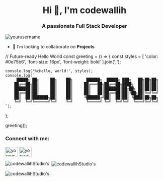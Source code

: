 <h1 align="center">Hi 👋, I'm codewallih</h1>
<h3 align="center">A passionate Full Stack Developer</h3>

<p align="left"> <img src="https://komarev.com/ghpvc/?username=yourusername&label=Profile%20views&color=0e75b6&style=flat" alt="yourusername" /> </p>


- 👯 I’m looking to collaborate on **Projects**

// Future-ready Hello World
const greeting = () => {
    const styles = [
        'color: #0e75b6', 
        'font-size: 16px', 
        'font-weight: bold'
    ].join(';');

    console.log('%cHello, world!', styles);
    console.log(`
         █████╗ ██╗     ██╗    ██╗      ██████╗  █████╗ ███╗   ██╗██╗██╗
        ██╔══██╗██║     ██║    ██║     ██╔═══██╗██╔══██╗████╗  ██║██║██║
        ███████║██║     ██║    ██║     ██║   ██║███████║██╔██╗ ██║██║██║
        ██╔══██║██║     ██║    ██║     ██║   ██║██╔══██║██║╚██╗██║╚═╝╚═╝
        ██║  ██║███████╗██║    ██║     ╚██████╔╝██║  ██║██║ ╚████║██╗██╗
        ╚═╝  ╚═╝╚══════╝╚═╝    ╚═╝      ╚═════╝ ╚═╝  ╚═╝╚═╝  ╚═══╝╚═╝╚═╝
    `);
};

greeting();



<h3 align="left">Connect with me:</h3>
<p align="left">
<a href="https://x.com/codewallih99" target="blank"><img align="center" src="https://cdn.jsdelivr.net/npm/simple-icons@3.0.1/icons/twitter.svg" alt="yourusername" height="30" width="40" /></a>
<a href="https://www.instagram.com/codewallihstudio" target="blank"><img align="center" src="https://cdn.jsdelivr.net/npm/simple-icons@3.0.1/icons/instagram.svg" alt="yourusername" height="30" width="40" /></a>
</p>



<p><img align="left" src="https://github-readme-stats.vercel.app/api/top-langs?username=codewallih&show_icons=true&locale=en&layout=compact" alt="codewallihStudio's" /></p>

<p>&nbsp;<img align="center" src="https://github-readme-stats.vercel.app/api?username=codewallih&show_icons=true&locale=en" alt="codewallihStudio's" /></p>

<p><img align="center" src="https://github-readme-streak-stats.herokuapp.com/?user=codewallih&" alt="codewallihStudio's" /></p>
